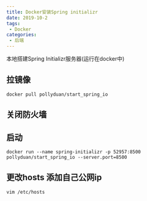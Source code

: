 ```yaml
---
title: Docker安装Spring initializr
date: 2019-10-2
tags:
 - Docker
categories: 
 - 后端
---
```


本地搭建Spring Initializr服务器(运行在docker中)
<!-- more -->



## 拉镜像
```
docker pull pollyduan/start_spring_io
```
## 关闭防火墙

## 启动
```
docker run --name spring-initializr -p 52957:8500 pollyduan/start_spring_io --server.port=8500
```
## 更改hosts 添加自己公网ip
```
vim /etc/hosts
```



